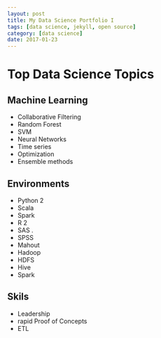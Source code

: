 ```yaml
---
layout: post
title: My Data Science Portfolio I
tags: [data science, jekyll, open source]
category: [data science]
date: 2017-01-23
---
```


# Top Data Science Topics

## Machine Learning

  * Collaborative Filtering
  * Random Forest
  * SVM
  * Neural Networks
  * Time series 
  * Optimization
  * Ensemble methods
  
## Environments
  
  * Python 2
  * Scala
  * Spark
  * R 2
  * SAS .
  * SPSS
  * Mahout
  * Hadoop
  * HDFS
  * Hive
  * Spark
    
## Skils 
  
   * Leadership
   * rapid Proof of Concepts
   * ETL
   

